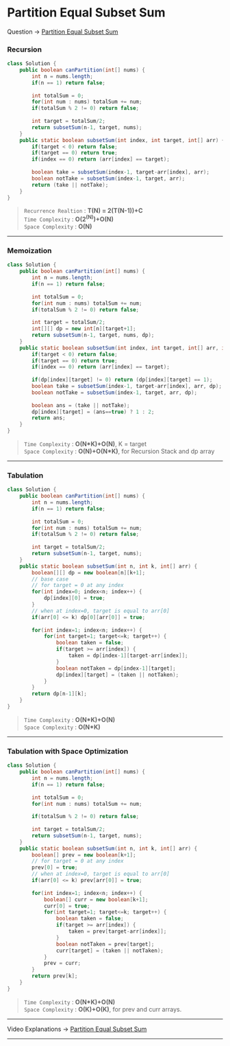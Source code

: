 # Partition Equal Subset Sum
Question -> [Partition Equal Subset Sum](https://leetcode.com/problems/partition-equal-subset-sum/)    

### Recursion
```java
class Solution {
    public boolean canPartition(int[] nums) {
        int n = nums.length;
        if(n == 1) return false;
        
        int totalSum = 0;
        for(int num : nums) totalSum += num;
        if(totalSum % 2 != 0) return false;
        
        int target = totalSum/2;
        return subsetSum(n-1, target, nums);
    }
    public static boolean subsetSum(int index, int target, int[] arr) {
        if(target < 0) return false;
        if(target == 0) return true;
        if(index == 0) return (arr[index] == target);
        
        boolean take = subsetSum(index-1, target-arr[index], arr);
        boolean notTake = subsetSum(index-1, target, arr);
        return (take || notTake);
    }
}
```         
> `Recurrence Realtion` : **T(N) = 2(T(N-1))+C**     
> `Time Complexity` : **O(2<sup>(N)</sup>)+O(N)**          
> `Space Complexity` : **O(N)**    
---
### Memoization
```java
class Solution {
    public boolean canPartition(int[] nums) {
        int n = nums.length;
        if(n == 1) return false;
        
        int totalSum = 0;
        for(int num : nums) totalSum += num;
        if(totalSum % 2 != 0) return false;
        
        int target = totalSum/2;
        int[][] dp = new int[n][target+1];
        return subsetSum(n-1, target, nums, dp);
    }
    public static boolean subsetSum(int index, int target, int[] arr, int[][] dp) {
        if(target < 0) return false;
        if(target == 0) return true;
        if(index == 0) return (arr[index] == target);
        
        if(dp[index][target] != 0) return (dp[index][target] == 1);
        boolean take = subsetSum(index-1, target-arr[index], arr, dp);
        boolean notTake = subsetSum(index-1, target, arr, dp);
        
        boolean ans = (take || notTake);
        dp[index][target] = (ans==true) ? 1 : 2;
        return ans;
    }
}
```
> `Time Complexity` : **O(N\*K)+O(N)**, K = target          
> `Space Complexity` : **O(N)+O(N\*K)**, for Recursion Stack and dp array
---
### Tabulation
```java
class Solution {
    public boolean canPartition(int[] nums) {
        int n = nums.length;
        if(n == 1) return false;
        
        int totalSum = 0;
        for(int num : nums) totalSum += num;
        if(totalSum % 2 != 0) return false;
        
        int target = totalSum/2;
        return subsetSum(n-1, target, nums);
    }
    public static boolean subsetSum(int n, int k, int[] arr) {
        boolean[][] dp = new boolean[n][k+1];
        // base case
        // for target = 0 at any index
        for(int index=0; index<n; index++) {
            dp[index][0] = true;
        }
        // when at index=0, target is equal to arr[0]
        if(arr[0] <= k) dp[0][arr[0]] = true;
        
        for(int index=1; index<n; index++) {
            for(int target=1; target<=k; target++) {
                boolean taken = false;
                if(target >= arr[index]) {
                    taken = dp[index-1][target-arr[index]];
                }
                boolean notTaken = dp[index-1][target];
                dp[index][target] = (taken || notTaken);
            }
        }
        return dp[n-1][k];
    }
}
```
> `Time Complexity` : **O(N\*K)+O(N)**          
> `Space Complexity` : **O(N\*K)**
---
### Tabulation with Space Optimization
```java
class Solution {
    public boolean canPartition(int[] nums) {
        int n = nums.length;
        if(n == 1) return false;
        
        int totalSum = 0;
        for(int num : nums) totalSum += num;
        
        if(totalSum % 2 != 0) return false;
        
        int target = totalSum/2;
        return subsetSum(n-1, target, nums);
    }
    public static boolean subsetSum(int n, int k, int[] arr) {
        boolean[] prev = new boolean[k+1];
        // for target = 0 at any index
        prev[0] = true;
        // when at index=0, target is equal to arr[0]
        if(arr[0] <= k) prev[arr[0]] = true;
        
        for(int index=1; index<n; index++) {
            boolean[] curr = new boolean[k+1];
            curr[0] = true;
            for(int target=1; target<=k; target++) {
                boolean taken = false;
                if(target >= arr[index]) {
                    taken = prev[target-arr[index]];
                }
                boolean notTaken = prev[target];
                curr[target] = (taken || notTaken);
            }
            prev = curr;
        }
        return prev[k];
    }
}
```
> `Time Complexity` : **O(N\*K)+O(N)**          
> `Space Complexity` : **O(K)+O(K)**, for prev and curr arrays.
---
Video Explanations -> [Partition Equal Subset Sum](https://youtu.be/7win3dcgo3k?list=PLgUwDviBIf0qUlt5H_kiKYaNSqJ81PMMY)   
<hr>
